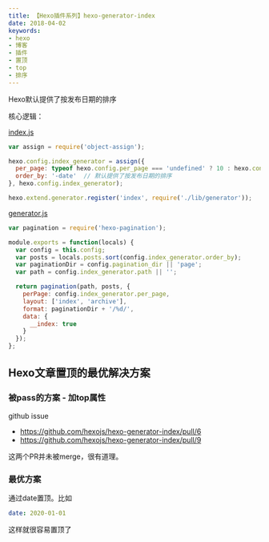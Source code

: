 ```yaml
---
title: 【Hexo插件系列】hexo-generator-index
date: 2018-04-02
keywords:
- hexo
- 博客
- 插件
- 置顶
- top
- 排序
---
```



Hexo默认提供了按发布日期的排序

核心逻辑：

[index.js](https://github.com/hexojs/hexo-generator-index/blob/master/index.js)
```js
var assign = require('object-assign');

hexo.config.index_generator = assign({
  per_page: typeof hexo.config.per_page === 'undefined' ? 10 : hexo.config.per_page,
  order_by: '-date'  // 默认提供了按发布日期的排序
}, hexo.config.index_generator);

hexo.extend.generator.register('index', require('./lib/generator'));
```

[generator.js](https://github.com/hexojs/hexo-generator-index/blob/master/lib/generator.js)
```js
var pagination = require('hexo-pagination');

module.exports = function(locals) {
  var config = this.config;
  var posts = locals.posts.sort(config.index_generator.order_by);
  var paginationDir = config.pagination_dir || 'page';
  var path = config.index_generator.path || '';

  return pagination(path, posts, {
    perPage: config.index_generator.per_page,
    layout: ['index', 'archive'],
    format: paginationDir + '/%d/',
    data: {
      __index: true
    }
  });
};
```


## Hexo文章置顶的最优解决方案

### 被pass的方案 - 加top属性

github issue

- https://github.com/hexojs/hexo-generator-index/pull/6
- https://github.com/hexojs/hexo-generator-index/pull/9

这两个PR并未被merge，很有道理。


### 最优方案

通过date置顶。比如

```yml
date: 2020-01-01
```

这样就很容易置顶了
